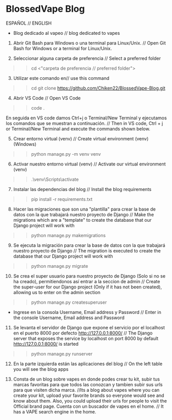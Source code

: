 # BlossedVape Blog
ESPAÑOL // ENGLISH
- Blog dedicado al vapeo // 
blog dedicated to vapes

1. Abrir Git Bash para Windows o una terminal para Linux/Unix. // Open Git Bash for Windows or a terminal for Linux/Unix.

2. Seleccionar alguna carpeta de preferencia // 
Select a preferred folder
>> cd <"carpeta de preferencia // preferred folder">

3. Utilizar este comando en// use this command
>> cd git clone https://github.com/Chiken22/BlossedVape-Blog.git

4. Abrir VS Code // Open VS Code
>> code .

En seguida en VS code damos Ctrl+j o Terminal/New Terminal y ejecutamos los comandos que se muestran a continuación. // 
Then in VS code, Ctrl + j or Terminal/New Terminal and execute the commands shown below.

5. Crear entorno virtual (venv) // Create virtual environment (venv)
(Windows)
>> python manage.py -m venv venv

6. Activar nuestro entorno virtual (venv) // Activate our virtual environment (venv)
>> .\venv\Scripts\activate

7. Instalar las dependencias del blog // Install the blog requirements
>> pip install -r requirements.txt

8. Hacer las migraciones que son una "plantilla" para crear la base de datos con la que trabajará nuestro proyecto de Django // Make the migrations which are a "template" to create the database that our Django project will work with
>> python manage.py makemigrations

9. Se ejecuta la migración para crear la base de datos con la que trabajará nuestro proyecto de Django // The migration is executed to create the database that our Django project will work with
>> python manage.py migrate

10. Se crea el super usuario para nuestro proyecto de Django (Solo si no se ha creado), permitiendonos así entrar a la seccion de admin // 
Create the super-user for our Django project (Only if it has not been created), allowing us to enter on the admin section
>> python manage.py createsuperuser
- Ingrese en la consola Username, Email address y Password // Enter in the console Username, Email address and Password

11. Se levanta el servidor de Django que expone el servicio por el localhost en el puerto 8000 por defecto http://127.0.0.1:8000/ // The Django server that exposes the service by localhost on port 8000 by default http://127.0.0.1:8000/ is started
>> python manage.py runserver

12. En la parte izquierda están las aplicaciones del blog // On the left table you will see the blog apps

13. Consta de un blog sobre vapes en donde podes crear tu kit, subir tus marcas favoritas para que todos las conozcan y tambien subir sus urls para que visiten dicha marca. //Its a blog about vapes where you can create your kit, upload your favorite brands so everyone would see and know about them. Also, you could upload their urls for people to visit the Official brand page.
Cuenta con un buscador de vapes en el home. // It has a VAPE search engine in the home.
